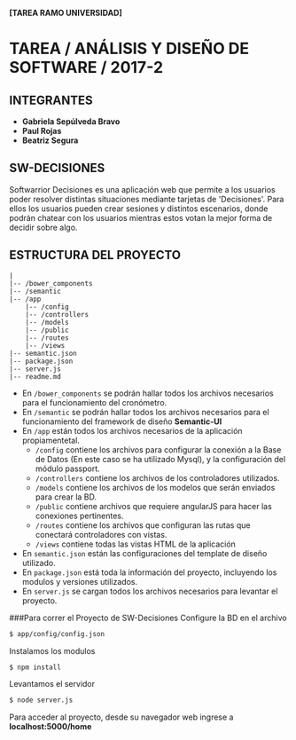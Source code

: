 **[TAREA RAMO UNIVERSIDAD]**

TAREA / ANÁLISIS Y DISEÑO DE SOFTWARE / 2017-2
========================================

INTEGRANTES
-------------
- **Gabriela Sepúlveda Bravo**
- **Paul Rojas**
- **Beatriz Segura**

SW-DECISIONES
-------------
Softwarrior Decisiones es una aplicación web que permite a los usuarios poder resolver distintas situaciones mediante tarjetas de 'Decisiones'. Para ellos los usuarios pueden crear sesiones y distintos escenarios, donde podrán chatear con los usuarios mientras estos votan la mejor forma de decidir sobre algo.

ESTRUCTURA DEL PROYECTO
-------------
```
|
|-- /bower_components
|-- /semantic
|-- /app
    |-- /config
    |-- /controllers
    |-- /models
    |-- /public
    |-- /routes
    |-- /views
|-- semantic.json
|-- package.json
|-- server.js
|-- readme.md
```

* En ``/bower_components`` se podrán hallar todos los archivos necesarios para el funcionamiento del cronómetro.
* En ``/semantic`` se podrán hallar todos los archivos necesarios para el funcionamiento del framework de diseño **Semantic-UI**
* En ``/app`` están todos los archivos necesarios de la aplicación propiamentetal.
    * ``/config`` contiene los archivos para configurar la conexión a la Base de Datos (En este caso se ha utilizado Mysql), y la configuración del módulo passport.
    * ``/controllers`` contiene los archivos de los controladores utilizados.
    * ``/models`` contiene los archivos de los modelos que serán enviados para crear la BD.
    * ``/public`` contiene archivos que requiere angularJS para hacer las conexiones pertinentes.
    * ``/routes`` contiene los archivos que configuran las rutas que conectará controladores con vistas.
    * ``/views`` contiene todas las vistas HTML de la aplicación
* En ``semantic.json`` están las configuraciones del template de diseño utilizado.
* En ``package.json`` está toda la información del proyecto, incluyendo los modulos y versiones utilizados.
* En ``server.js`` se cargan todos los archivos necesarios para levantar el proyecto.

###Para correr el Proyecto de SW-Decisiones
Configure la BD en el archivo
```sh
$ app/config/config.json
```

Instalamos los modulos
```sh
$ npm install
```
Levantamos el servidor
```sh
$ node server.js
```
Para acceder al proyecto, desde su navegador web ingrese a **localhost:5000/home**



